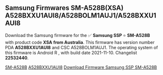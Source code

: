 <h2>Samsung Firmwares SM-A528B(XSA) A528BXXU1AUI8/A528BOLM1AUJ1/A528BXXU1AUI8</h2>
Download the Samsung firmware for the ✅ <strong>Samsung SSP </strong> ⭐ <strong>SM-A528B</strong> with product code <strong>XSA</strong> <strong> from Australia</strong>. This firmware has version number PDA <strong>A528BXXU1AUI8</strong> and CSC A528BOLM1AUJ1. The operating system of this firmware is Android R , with build date 2021-11-10. Changelist <strong>22532440</strong>.


[SM-A528B](https://samfirm.shop/samsung/model/SM-A528B)
[A528BXXU1AUI8](https://samfirm.shop/samsung/pda/A528BXXU1AUI8)
[Download Firmware Samsung SSP SM-A528B](https://samfirm.shop/samsung/firmware/473807)
